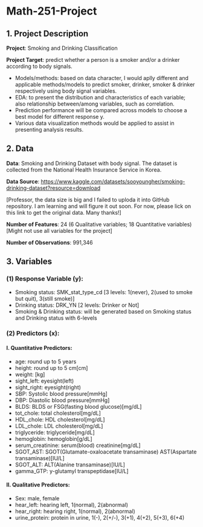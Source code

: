 # Math-251-Project

## 1. Project Description
**Project**: Smoking and Drinking Classification

**Project Target**: predict whether a person is a smoker and/or a drinker according to body signals. 
- Models/methods: based on data character, I would aplly different and applicable methods/models to predict smoker, drinker, smoker & drinker respectively using body signal variables.
- EDA: to present the distribution and characteristics of each variable; also relationship between/among variables, such as correlation. 
- Prediction performance will be compared across models to choose a best model for different response y.
- Various data visualization methods would be applied to assist in presenting analysis results.

## 2. Data
**Data**: Smoking and Drinking Dataset with body signal. The dataset is collected from the National Health Insurance Service in Korea. 

**Data Source**: https://www.kaggle.com/datasets/sooyoungher/smoking-drinking-dataset?resource=download

[Professor, the data size is big and I failed to uploda it into GitHub repository. I am learning and will figure it out soon. For now, please lick on this link to get the original data. Many thanks!]

**Number of Features**: 24 (6 Qualitative variables; 18 Quantitative variables) [Might not use all variables for the project]

**Number of Observations**: 991,346

## 3. Variables
### (1) Response Variable (y): 
- Smoking status: SMK_stat_type_cd [3 levels: 1(never), 2(used to smoke but quit), 3(still smoke)]
- Drinking status: DRK_YN	[2 levels: Drinker or Not]
- Smoking & Drinking status: will be generated based on Smoking status and Drinking status with 6-levels

### (2) Predictors (x): 
####     I. Quantitative Predictors:
- age:	round up to 5 years
- height:	round up to 5 cm[cm]
- weight:	[kg]
- sight_left:	eyesight(left)
- sight_right:	eyesight(right)
- SBP:	Systolic blood pressure[mmHg]
- DBP:	Diastolic blood pressure[mmHg]
- BLDS:	BLDS or FSG(fasting blood glucose)[mg/dL]
- tot_chole:	total cholesterol[mg/dL]
- HDL_chole:	HDL cholesterol[mg/dL]
- LDL_chole:	LDL cholesterol[mg/dL]
- triglyceride:	triglyceride[mg/dL]	
- hemoglobin:	hemoglobin[g/dL]
- serum_creatinine:	serum(blood) creatinine[mg/dL]
- SGOT_AST:	SGOT(Glutamate-oxaloacetate transaminase) AST(Aspartate transaminase)[IU/L]
- SGOT_ALT:	ALT(Alanine transaminase)[IU/L]	
- gamma_GTP:	y-glutamyl transpeptidase[IU/L]

####     II. Qualitative Predictors:
- Sex:	male, female
- hear_left:	hearing left, 1(normal), 2(abnormal)
- hear_right:	hearing right, 1(normal), 2(abnormal)
- urine_protein:	protein in urine, 1(-), 2(+/-), 3(+1), 4(+2), 5(+3), 6(+4)

